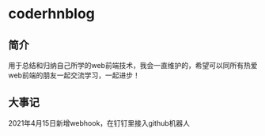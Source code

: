 # coderhnblog
##  简介
用于总结和归纳自己所学的web前端技术，我会一直维护的，希望可以同所有热爱web前端的朋友一起交流学习，一起进步！
## 大事记
2021年4月15日新增webhook，在钉钉里接入github机器人


